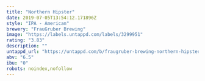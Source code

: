 ```yaml
---
title: "Northern Hipster"
date: 2019-07-05T13:54:12.171896Z
style: "IPA - American"
brewery: "FrauGruber Brewing"
image: "https://labels.untappd.com/labels/3299951"
rating: "3.83"
description: ""
untappd_url: "https://untappd.com/b/fraugruber-brewing-northern-hipster/3299951"
abv: "6.5"
ibu: "0"
robots: noindex,nofollow
---
```

